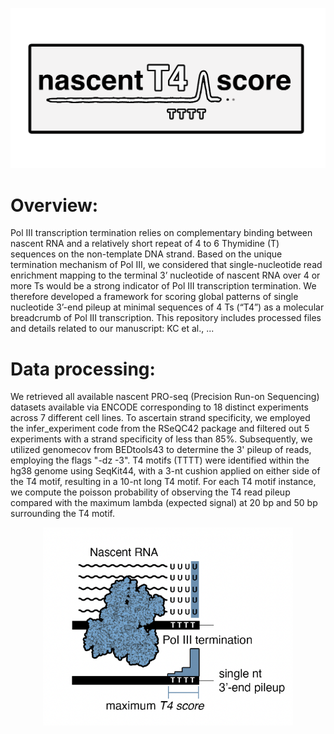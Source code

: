 <p align="center">
<img src="NascentT4score_logo.png" width="800px">
</p>

# Overview:

Pol III transcription termination relies on complementary binding between nascent RNA and a relatively short repeat of 4 to 6 Thymidine (T) sequences on the non-template DNA strand. Based on the unique termination mechanism of Pol III, we considered that single-nucleotide read enrichment mapping to the terminal 3’ nucleotide of nascent RNA over 4 or more Ts would be a strong indicator of Pol III transcription termination. We therefore developed a framework for scoring global patterns of single nucleotide 3’-end pileup at minimal sequences of 4 Ts (“T4”) as a molecular breadcrumb of Pol III transcription. This repository includes processed files and details related to our manuscript: KC et al., ...


# Data processing:

We retrieved all available nascent PRO-seq (Precision Run-on Sequencing) datasets available via ENCODE corresponding to 18 distinct experiments across 7 different cell lines. To ascertain strand specificity, we employed the infer_experiment code from the RSeQC42 package and filtered out 5 experiments with a strand specificity of less than 85%. Subsequently, we utilized genomecov from BEDtools43 to determine the 3' pileup of reads, employing the flags "-dz -3". T4 motifs (TTTT) were identified within the hg38 genome using SeqKit44, with a 3-nt cushion applied on either side of the T4 motif, resulting in a 10-nt long T4 motif. For each T4 motif instance, we compute the poisson probability of observing the T4 read pileup compared   with the maximum lambda (expected signal) at 20 bp and 50 bp surrounding the T4 motif. 

<p align="center">
<img src="NascentT4score_illustration.png" width="400px">
</p>

